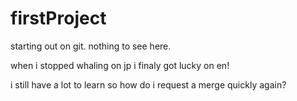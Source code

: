 # firstProject
starting out on git. nothing to see here.

when i stopped whaling on jp i finaly got lucky on en!

i still have a lot to learn
so how do i request a merge quickly again?
